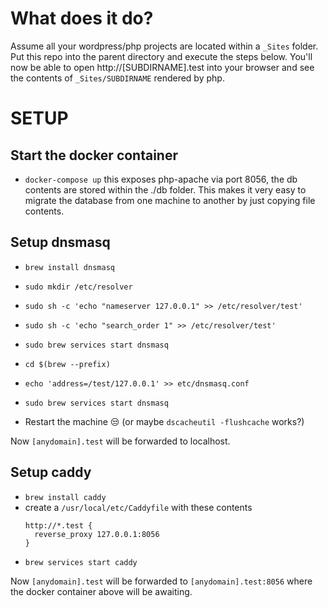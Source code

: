 # What does it do?

Assume all your wordpress/php projects are located within a `_Sites` folder.
Put this repo into the parent directory and execute the steps below. You'll now be able to open http://[SUBDIRNAME].test into your browser and see the contents of `_Sites/SUBDIRNAME` rendered by php.

# SETUP

## Start the docker container

- `docker-compose up`
  this exposes php-apache via port 8056, the db contents are stored within the ./db folder. This makes it very easy to migrate the database from one machine to another by just copying file contents.

## Setup dnsmasq

- `brew install dnsmasq`
- `sudo mkdir /etc/resolver`
- `sudo sh -c 'echo "nameserver 127.0.0.1" >> /etc/resolver/test'`
- `sudo sh -c 'echo "search_order 1" >> /etc/resolver/test'`
- `sudo brew services start dnsmasq`
- `cd $(brew --prefix)`
- `echo 'address=/test/127.0.0.1' >> etc/dnsmasq.conf`
- `sudo brew services start dnsmasq`

- Restart the machine 😒 (or maybe `dscacheutil -flushcache` works?)

Now `[anydomain].test` will be forwarded to localhost.

## Setup caddy

- `brew install caddy`
- create a `/usr/local/etc/Caddyfile` with these contents
  ```
  http://*.test {
    reverse_proxy 127.0.0.1:8056
  }
  ```
- `brew services start caddy`

Now `[anydomain].test` will be forwarded to `[anydomain].test:8056` where the docker container above will be awaiting.
